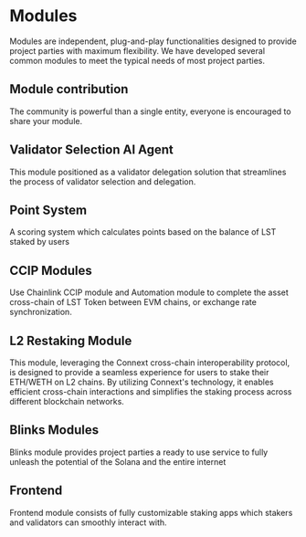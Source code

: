 # Modules

Modules are independent, plug-and-play functionalities designed to provide project parties with maximum flexibility. We have developed several common modules to meet the typical needs of most project parties.

## Module contribution
The community is powerful than a single entity, everyone is encouraged to share your module.

## Validator Selection AI Agent
This module positioned as a validator delegation solution that streamlines the process of validator selection and delegation.

## Point System
A scoring system which calculates points based on the balance of LST staked by users

## CCIP Modules
Use Chainlink CCIP module and Automation module to complete the asset cross-chain of LST Token between EVM chains, or exchange rate synchronization.

## L2 Restaking Module
This module, leveraging the Connext cross-chain interoperability protocol, is designed to provide a seamless experience for users to stake their ETH/WETH on L2 chains. By utilizing Connext's technology, it enables efficient cross-chain interactions and simplifies the staking process across different blockchain networks.

## Blinks Modules
Blinks module provides project parties a ready to use service to fully unleash the potential of the Solana and the entire internet

## Frontend
Frontend module consists of fully customizable staking apps which stakers and validators can smoothly interact with.
